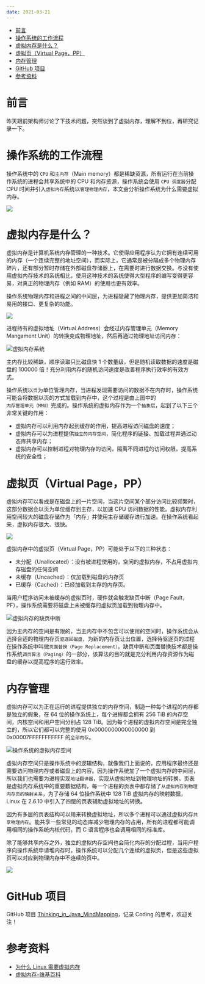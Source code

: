 ```yaml
---
date: 2021-03-21
---
```



- [前言](#前言)
- [操作系统的工作流程](#操作系统的工作流程)
- [虚拟内存是什么？](#虚拟内存是什么)
- [虚拟页（Virtual Page，PP）](#虚拟页virtual-pagepp)
- [内存管理](#内存管理)
- [GitHub 项目](#github-项目)
- [参考资料](#参考资料)


# 前言

昨天跟前架构师讨论了下技术问题，突然谈到了虚拟内存，理解不到位，再研究记录一下。

# 操作系统的工作流程

操作系统中的 `CPU` 和`主内存`（Main memory）都是稀缺资源，所有运行在当前操作系统的进程会共享系统中的 CPU 和内存资源，操作系统会使用 `CPU 调度器`分配 CPU 时间并引入`虚拟内存`系统以`管理物理内存`，本文会分析操作系统为什么需要虚拟内存。

![](http://yano.oss-cn-beijing.aliyuncs.com/blog/20210321113537.png)

# 虚拟内存是什么？

虚拟内存是计算机系统内存管理的一种技术。它使得应用程序认为它拥有连续可用的内存（一个连续完整的地址空间），而实际上，它通常是被分隔成多个物理内存碎片，还有部分暂时存储在外部磁盘存储器上，在需要时进行数据交换。与没有使用虚拟内存技术的系统相比，使用这种技术的系统使得大型程序的编写变得更容易，对真正的物理内存（例如 RAM）的使用也更有效率。

操作系统物理内存和进程之间的中间层，为进程隐藏了物理内存，提供更加简洁和易用的接口、更复杂的功能。

![](http://yano.oss-cn-beijing.aliyuncs.com/blog/20210321110852.png?x-oss-process=style/yano)

进程持有的虚拟地址（Virtual Address）会经过内存管理单元（Memory Mangament Unit）的转换变成物理地址，然后再通过物理地址访问内存：

![虚拟内存系统](http://yano.oss-cn-beijing.aliyuncs.com/blog/20210321111119.png?x-oss-process=style/yano)

主内存比较稀缺，顺序读取只比磁盘快 1 个数量级，但是随机读取数据的速度是磁盘的 100000 倍！充分利用内存的随机访问速度是改善程序执行效率的有效方式。

操作系统以`页`为单位管理内存，当进程发现需要访问的数据不在内存时，操作系统可能会将数据以页的方式加载到内存中，这个过程是由上图中的`内存管理单元（MMU）`完成的。操作系统的虚拟内存作为一个`抽象层`，起到了以下三个非常关键的作用：

- 虚拟内存可以利用内存起到缓存的作用，提高进程访问磁盘的速度；
- 虚拟内存可以为进程提供`独立的内存空间`，简化程序的链接、加载过程并通过动态库共享内存；
- 虚拟内存可以控制进程对物理内存的访问，隔离不同进程的访问权限，提高系统的安全性；

# 虚拟页（Virtual Page，PP）

虚拟内存可以看成是在磁盘上的一片空间，当这片空间某个部分访问比较频繁时，这部分数据会以页为单位缓存到主存，以加速 CPU 访问数据的性能。虚拟内存利用空间较大的磁盘存储作为「内存」并使用主存储缓存进行加速。在操作系统看起来，虚拟内存很大、很快。

![](http://yano.oss-cn-beijing.aliyuncs.com/blog/20210321112259.png?x-oss-process=style/yano)

虚拟内存中的虚拟页（Virtual Page，PP）可能处于以下的三种状态：
- 未分配（Unallocated）：没有被进程使用的，空闲的虚拟内存，不占用虚拟内存磁盘的任何空间
- 未缓存（Uncached）：仅加载到磁盘的内存页
- 已缓存（Cached）：已经加载到主存的内存页。

当用户程序访问未被缓存的虚拟页时，硬件就会触发缺页中断（Page Fault，PF），操作系统需要将磁盘上未被缓存的虚拟页加载到物理内存中。

![虚拟内存的缺页中断](http://yano.oss-cn-beijing.aliyuncs.com/blog/20210321112515.png?x-oss-process=style/yano)

因为主内存的空间是有限的，当主内存中不包含可以使用的空间时，操作系统会从选择合适的物理内存页`驱逐回磁盘`，为新的内存页让出位置，选择待驱逐页的过程在操作系统中叫做`页面替换（Page Replacement）`。缺页中断和页面替换技术都是操作系统`调页算法（Paging）`的一部分，该算法的目的就是充分利用内存资源作为磁盘的缓存以提高程序的运行效率。

# 内存管理

虚拟内存可以为正在运行的进程提供独立的内存空间，制造一种每个进程的内存都是独立的假象，在 64 位的操作系统上，每个进程都会拥有 256 TiB 的内存空间，内核空间和用户空间分别占 128 TiB。因为每个进程的虚拟内存空间是完全独立的，所以它们都可以完整的使用 0x0000000000000000 到 0x00007FFFFFFFFFFF 的`全部内存`。

![操作系统的虚拟内存空间](http://yano.oss-cn-beijing.aliyuncs.com/blog/20210321112802.png?x-oss-process=style/yano)

虚拟内存空间只是操作系统中的逻辑结构，就像我们上面说的，应用程序最终还是需要访问物理内存或者磁盘上的内容。因为操作系统加了一个虚拟内存的中间层，所以我们也需要为进程实现`地址翻译器`，实现从虚拟地址到物理地址的转换，页表是虚拟内存系统中的重要数据结构，每一个进程的页表中都存储了`从虚拟内存到物理内存页的映射关系`，为了存储 64 位操作系统中 128 TiB 虚拟内存的映射数据，Linux 在 2.6.10 中引入了四层的页表辅助虚拟地址的转换。

因为有多层的页表结构可以用来转换虚拟地址，所以多个进程可以通过虚拟内存`共享物理内存`。能共享一些常见的动态库减少物理内存的占用，所有的进程都可能调用相同的操作系统内核代码，而 C 语言程序也会调用相同的标准库。

除了能够共享内存之外，独立的虚拟内存空间也会简化内存的分配过程，当用户程序向操作系统申请堆内存时，操作系统可以分配几个连续的虚拟页，但是这些虚拟页可以对应到物理内存中不连续的页中。

![](http://yano.oss-cn-beijing.aliyuncs.com/blog/20210321113116.png?x-oss-process=style/yano)

# GitHub 项目

GitHub 项目 [Thinking_in_Java_MindMapping](https://github.com/LjyYano/Thinking_in_Java_MindMapping)，记录 Coding 的思考，欢迎关注！

# 参考资料

- [为什么 Linux 需要虚拟内存](https://draveness.me/whys-the-design-os-virtual-memory/)
- [虚拟内存-维基百科](https://zh.wikipedia.org/wiki/%E8%99%9A%E6%8B%9F%E5%86%85%E5%AD%98)